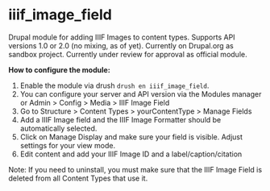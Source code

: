 iiif_image_field
================

Drupal module for adding IIIF Images to content types. Supports API versions 1.0 or 2.0 (no mixing, as of yet).  Currently on Drupal.org as sandbox project.  Currently under review for approval as official module. 

__How to configure the module:__

1. Enable the module via drush `drush en iiif_image_field`.
2. You can configure your server and API version via the Modules manager or Admin > Config > Media > IIIF Image Field
2. Go to Structure > Content Types > yourContentType > Manage Fields
3. Add a IIIF Image field and the IIIF Image Formatter should be automatically selected.
4. Click on Manage Display and make sure your field is visible. Adjust settings for your view mode.
5. Edit content and add your IIIF Image ID and a label/caption/citation

Note: If you need to uninstall, you must make sure that the IIIF Image Field is deleted from all Content Types that use it.

